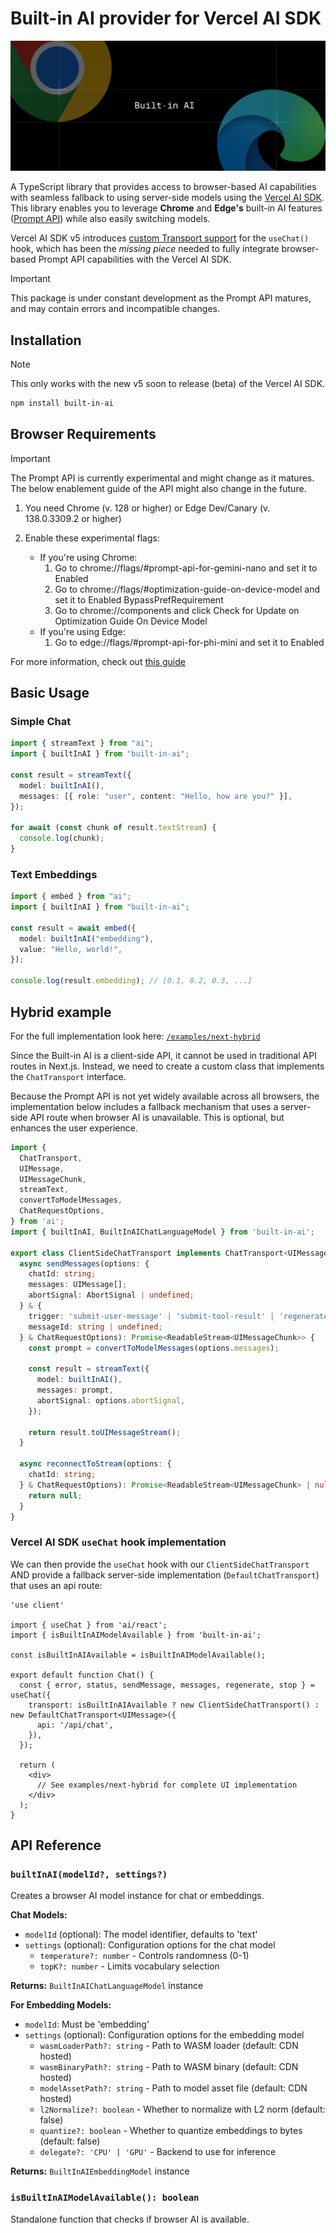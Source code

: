 # Built-in AI provider for Vercel AI SDK

<img src="../../npm-header.png">

A TypeScript library that provides access to browser-based AI capabilities with seamless fallback to using server-side models using the [Vercel AI SDK](https://ai-sdk.dev/). This library enables you to leverage **Chrome** and **Edge's** built-in AI features ([Prompt API](https://github.com/webmachinelearning/prompt-api)) while also easily switching models.

Vercel AI SDK v5 introduces [custom Transport support](https://v5.ai-sdk.dev/docs/announcing-ai-sdk-5-beta#enhanced-usechat-architecture) for the `useChat()` hook, which has been the _missing piece_ needed to fully integrate browser-based Prompt API capabilities with the Vercel AI SDK.

> [!IMPORTANT]
> This package is under constant development as the Prompt API matures, and may contain errors and incompatible changes.

## Installation

> [!NOTE]
> This only works with the new v5 soon to release (beta) of the Vercel AI SDK.

```bash
npm install built-in-ai
```

## Browser Requirements

> [!IMPORTANT]
> The Prompt API is currently experimental and might change as it matures. The below enablement guide of the API might also change in the future.

1. You need Chrome (v. 128 or higher) or Edge Dev/Canary (v. 138.0.3309.2 or higher)

2. Enable these experimental flags:
   - If you're using Chrome:
     1. Go to chrome://flags/#prompt-api-for-gemini-nano and set it to Enabled
     2. Go to chrome://flags/#optimization-guide-on-device-model and set it to Enabled BypassPrefRequirement
     3. Go to chrome://components and click Check for Update on Optimization Guide On Device Model
   - If you're using Edge:
     1. Go to edge://flags/#prompt-api-for-phi-mini and set it to Enabled

For more information, check out [this guide](https://developer.chrome.com/docs/extensions/ai/prompt-api)

## Basic Usage

### Simple Chat

```typescript
import { streamText } from "ai";
import { builtInAI } from "built-in-ai";

const result = streamText({
  model: builtInAI(),
  messages: [{ role: "user", content: "Hello, how are you?" }],
});

for await (const chunk of result.textStream) {
  console.log(chunk);
}
```

### Text Embeddings

```typescript
import { embed } from "ai";
import { builtInAI } from "built-in-ai";

const result = await embed({
  model: builtInAI("embedding"),
  value: "Hello, world!",
});

console.log(result.embedding); // [0.1, 0.2, 0.3, ...]
```

## Hybrid example

For the full implementation look here: [`/examples/next-hybrid`](/examples/next-hybrid/)

Since the Built-in AI is a client-side API, it cannot be used in traditional API routes in Next.js. Instead, we need to create a custom class that implements the `ChatTransport` interface.

Because the Prompt API is not yet widely available across all browsers, the implementation below includes a fallback mechanism that uses a server-side API route when browser AI is unavailable. This is optional, but enhances the user experience.

```typescript:client-side-chat-transport.ts
import {
  ChatTransport,
  UIMessage,
  UIMessageChunk,
  streamText,
  convertToModelMessages,
  ChatRequestOptions,
} from 'ai';
import { builtInAI, BuiltInAIChatLanguageModel } from 'built-in-ai';

export class ClientSideChatTransport implements ChatTransport<UIMessage> {
  async sendMessages(options: {
    chatId: string;
    messages: UIMessage[];
    abortSignal: AbortSignal | undefined;
  } & {
    trigger: 'submit-user-message' | 'submit-tool-result' | 'regenerate-assistant-message';
    messageId: string | undefined;
  } & ChatRequestOptions): Promise<ReadableStream<UIMessageChunk>> {
    const prompt = convertToModelMessages(options.messages);

    const result = streamText({
      model: builtInAI(),
      messages: prompt,
      abortSignal: options.abortSignal,
    });

    return result.toUIMessageStream();
  }

  async reconnectToStream(options: {
    chatId: string;
  } & ChatRequestOptions): Promise<ReadableStream<UIMessageChunk> | null> {
    return null;
  }
}
```

### Vercel AI SDK `useChat` hook implementation

We can then provide the `useChat` hook with our `ClientSideChatTransport` AND provide a fallback server-side implementation (`DefaultChatTransport`) that uses an api route:

```typescript:page.tsx
'use client'

import { useChat } from 'ai/react';
import { isBuiltInAIModelAvailable } from 'built-in-ai';

const isBuiltInAIAvailable = isBuiltInAIModelAvailable();

export default function Chat() {
  const { error, status, sendMessage, messages, regenerate, stop } = useChat({
    transport: isBuiltInAIAvailable ? new ClientSideChatTransport() : new DefaultChatTransport<UIMessage>({
      api: '/api/chat',
    }),
  });

  return (
    <div>
      // See examples/next-hybrid for complete UI implementation
    </div>
  );
}
```

## API Reference

### `builtInAI(modelId?, settings?)`

Creates a browser AI model instance for chat or embeddings.

**Chat Models:**

- `modelId` (optional): The model identifier, defaults to 'text'
- `settings` (optional): Configuration options for the chat model
  - `temperature?: number` - Controls randomness (0-1)
  - `topK?: number` - Limits vocabulary selection

**Returns:** `BuiltInAIChatLanguageModel` instance

**For Embedding Models:**

- `modelId`: Must be 'embedding'
- `settings` (optional): Configuration options for the embedding model
  - `wasmLoaderPath?: string` - Path to WASM loader (default: CDN hosted)
  - `wasmBinaryPath?: string` - Path to WASM binary (default: CDN hosted)
  - `modelAssetPath?: string` - Path to model asset file (default: CDN hosted)
  - `l2Normalize?: boolean` - Whether to normalize with L2 norm (default: false)
  - `quantize?: boolean` - Whether to quantize embeddings to bytes (default: false)
  - `delegate?: 'CPU' | 'GPU'` - Backend to use for inference

**Returns:** `BuiltInAIEmbeddingModel` instance

### `isBuiltInAIModelAvailable(): boolean`

Standalone function that checks if browser AI is available.
